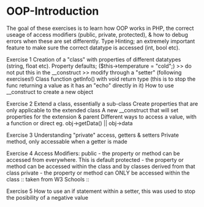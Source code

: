 # OOP-Introduction

The goal of these exercises is to learn how OOP works in PHP, the correct useage of access modifiers (public, private, protected), & how to debug errors when these are set differently. Type Hinting; an extremely important feature to make sure the correct datatype is accessed (int, bool etc).

Exercise 1
Creation of a "class" with properties of different datatypes (string, float etc).
Property defaults; ($this->temperature = "cold";) >> do not put this in the __construct >> modify through a "setter" (following exercises!)
Class function getInfo() with void return type (this is to stop the func returning a value as it has an "echo" directly in it)
How to use __construct to create a new object

Exercise 2
Extend a class, essentially a sub-class
Create properties that are only applicable to the extended class
A new __construct that will set properties for the extension & parent
Different ways to access a value, with a function or direct eg. obj->getData() || obj->data

Exercise 3
Understanding "private" access, getters & setters
Private method, only accessable when a getter is made

Exercise 4
Access Modifiers:
    public - the property or method can be accessed from everywhere. This is default
    protected - the property or method can be accessed within the class and by classes derived from that class
    private - the property or method can ONLY be accessed within the class
        :: taken from W3 Schools ::

Exercise 5
How to use an if statement within a setter, this was used to stop the posibility of a negative value